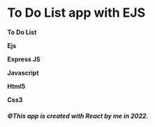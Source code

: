 # To Do List app with EJS

**To Do List**

**Ejs**

**Express JS**

**Javascript**

**Html5**

**Css3**

#### *©This app is created with React by me in 2022.*
